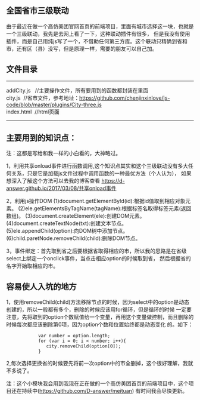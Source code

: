 ## 全国省市三级联动
  
  由于最近在做一个高仿美团官网首页的前端项目，里面有城市选择这一块，也就是一个三级联动，我先是去网上看了一下，这种联动插件有很多，
  但是我没有使用插件，而是自己用纯js写了一个，不借助任何第三方库。这个联动只精确到省和市，还有区（县）没写，但是原理一样，需要的朋友可以自己加。
  
## 文件目录
---------------------------------------
addCity.js   //主要操作文件，所有要用到的函数都封装在里面 <br>
city.js  //省市文件，参考地址：https://github.com/chenjinxinlove/js-code/blob/master/plugins/City-three.js<br>
index.html  //html页面

-------------------------------------

## 主要用到的知识点：

注：这都是写给和我一样的小白看的，大神略过。

1，利用共享onload事件进行函数调用,这个知识点其实和这个三级联动没有多大任何关系，只是它是加载js文件过程中调用函数的一种最优方法（个人认为），
如果想深入了解这个方法可以去我的博客查看 https://d-answer.github.io/2017/03/08/共享onload事件

2，利用js操作DOM
   (1)document.getElementById(id):根据id值取到相应对象元素。
   (2)ele.getElementsByTagName(tagName):根据标签名取得标签元素(返回数组)。
   (3)document.createElement(ele):创建DOM元素。
   (4)document.createTextNode(txt):创建文本节点。
   (5)ele.appendChild(option):向DOM树中添加节点。
   (6)child.paretNode.removeChild(child):删除DOM节点。

3，事件绑定：首先取到省之后要根据省取得相应的市，所以我的思路是在省级select上绑定一个onclick事件，当点击相应option的时候取到省，
然后根据省的名字开始取相应的市。

## 容易使人入坑的地方

1，使用removeChild(child)方法移除节点的时候，因为select中的option是动态创建的，所以一般都有多个，删除的时候应该用for循环，但是循环的时候
一定要注意，先将取到的option个数赋值给一个变量，再用这个变量做控制，而且删除的时候每次都应该删除第0项，因为option个数和位置始终都是动态变化
的。如下：
```
            var number = option.length;
            for (var i = 0; i < number; i++){
               city.removeChild(option[0]);
            }
```            
2,每次选择更换省的时候要先将前一次option中的市全删掉，这个很好理解，我就不多说了。

 注：这个小模块我会用到我现在正在做的一个高仿美团首页的前端项目中，这个项目还在持续中(https://github.com/D-answer/meituan)
 有时间我会尽快更新。
            
            

